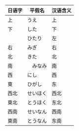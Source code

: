 |日语字 | 平假名   | 汉语含义|
|-------|---------|--------|
|上　   | うえ     | 上|
|下     | した     |下 |
|       | ひたり   |左 |
|右　   | みぎ     |右 |
|北     | きた     | 北 |
|南      | 　みなみ| 南   |
|西   |   にし     | 西 |
|東   |   ひがし   | 东 |
|西北　|   せいほく | 西北 |
|東北　|   とうほく | 东北 |
|西南　|   せいなん | 西南 |
|東南　|   とうなん | 东南 |
